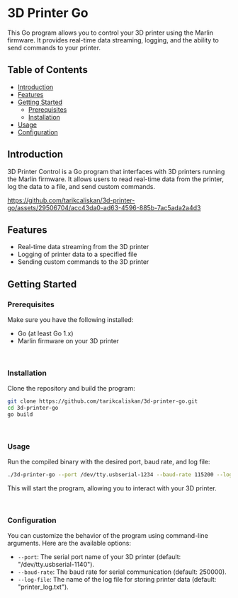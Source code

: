 # 3D Printer Go

This Go program allows you to control your 3D printer using the Marlin firmware. It provides real-time data streaming, logging, and the ability to send commands to your printer.

## Table of Contents
- [Introduction](#introduction)
- [Features](#features)
- [Getting Started](#getting-started)
  - [Prerequisites](#prerequisites)
  - [Installation](#installation)
- [Usage](#usage)
- [Configuration](#configuration)

## Introduction

3D Printer Control is a Go program that interfaces with 3D printers running the Marlin firmware. It allows users to read real-time data from the printer, log the data to a file, and send custom commands.


https://github.com/tarikcaliskan/3d-printer-go/assets/29506704/acc43da0-ad63-4596-885b-7ac5ada2a4d3



## Features

- Real-time data streaming from the 3D printer
- Logging of printer data to a specified file
- Sending custom commands to the 3D printer

## Getting Started

### Prerequisites

Make sure you have the following installed:

- Go (at least Go 1.x)
- Marlin firmware on your 3D printer

<br>

### Installation

Clone the repository and build the program:

```bash
git clone https://github.com/tarikcaliskan/3d-printer-go.git
cd 3d-printer-go
go build
```

<br>

### Usage

Run the compiled binary with the desired port, baud rate, and log file:

```bash
./3d-printer-go --port /dev/tty.usbserial-1234 --baud-rate 115200 --log-file printer_log.txt
```

This will start the program, allowing you to interact with your 3D printer.

<br>

### Configuration

You can customize the behavior of the program using command-line arguments. Here are the available options:

- `--port`: The serial port name of your 3D printer (default: "/dev/tty.usbserial-1140").
- `--baud-rate`: The baud rate for serial communication (default: 250000).
- `--log-file`: The name of the log file for storing printer data (default: "printer_log.txt").
